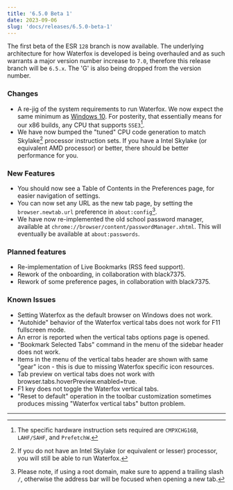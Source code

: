 ```yaml
---
title: '6.5.0 Beta 1'
date: 2023-09-06
slug: 'docs/releases/6.5.0-beta-1'
---
```


The first beta of the ESR `128` branch is now available. The underlying architecture for how Waterfox is developed is being overhauled and as such warrants a major version number increase to `7.0`, therefore this release branch will be `6.5.x`. The 'G' is also being dropped from the version number.

### Changes

- A re-jig of the system requirements to run Waterfox. We now expect the same minimum as [Windows 10](https://download.microsoft.com/download/c/1/5/c150e1ca-4a55-4a7e-94c5-bfc8c2e785c5/Windows%2010%20Minimum%20Hardware%20Requirements.pdf). For posterity, that essentially means for our x86 builds, any CPU that supports `SSE3`[^1].
- We have now bumped the "tuned" CPU code generation to match Skylake[^2] processor instruction sets. If you have a Intel Skylake (or equivalent AMD processor) or better, there should be better performance for you.

### New Features

- You should now see a Table of Contents in the Preferences page, for easier navigation of settings.
- You can now set any URL as the new tab page, by setting the `browser.newtab.url` preference in `about:config`[^3].
- We have now re-implemented the old school password manager, available at `chrome://browser/content/passwordManager.xhtml`. This will eventually be available at `about:passwords`.

### Planned features

- Re-implementation of Live Bookmarks (RSS feed support).
- Rework of the onboarding, in collaboration with black7375.
- Rework of some preference pages, in collaboration with black7375.

### Known Issues

- Setting Waterfox as the default browser on Windows does not work.
- "Autohide" behavior of the Waterfox vertical tabs does not work for F11 fullscreen mode.
- An error is reported when the vertical tabs options page is opened.
- "Bookmark Selected Tabs" command in the menu of the sidebar header does not work.
- Items in the menu of the vertical tabs header are shown with same "gear" icon - this is due to missing Waterfox specific icon resources.
- Tab preview on vertical tabs does not work with browser.tabs.hoverPreview.enabled=true.
- F1 key does not toggle the Waterfox vertical tabs.
- "Reset to default" operation in the toolbar customization sometimes produces missing "Waterfox vertical tabs" button problem.

---

[^1]: The specific hardware instruction sets required are `CMPXCHG16B`, `LAHF/SAHF`, and `PrefetchW`.
[^2]: If you do not have an Intel Skylake (or equivalent or lesser) processor, you will still be able to run Waterfox.
[^3]: Please note, if using a root domain, make sure to append a trailing slash `/`, otherwise the address bar will be focused when opening a new tab.
